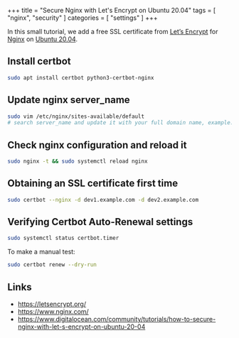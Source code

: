 +++
title = "Secure Nginx with Let's Encrypt on Ubuntu 20.04"
tags = [ "nginx", "security" ]
categories = [ "settings" ]
+++

In this small tutorial, we add a free SSL certificate from [Let’s Encrypt](https://letsencrypt.org/) for [Nginx](https://www.nginx.com/) on [Ubuntu 20.04](https://ubuntu.com).
<!--more-->

## Install certbot
```bash
sudo apt install certbot python3-certbot-nginx
```

## Update nginx server_name
```bash
sudo vim /etc/nginx/sites-available/default
# search server_name and update it with your full domain name, example: dev1.example.com dev2.example.com
```

## Check nginx configuration and reload it
```bash
sudo nginx -t && sudo systemctl reload nginx
```

## Obtaining an SSL certificate first time
```bash
sudo certbot --nginx -d dev1.example.com -d dev2.example.com
```

## Verifying Certbot Auto-Renewal settings
```bash
sudo systemctl status certbot.timer
```
To make a manual test:
```bash
sudo certbot renew --dry-run
```

## Links

* https://letsencrypt.org/
* https://www.nginx.com/
* https://www.digitalocean.com/community/tutorials/how-to-secure-nginx-with-let-s-encrypt-on-ubuntu-20-04
